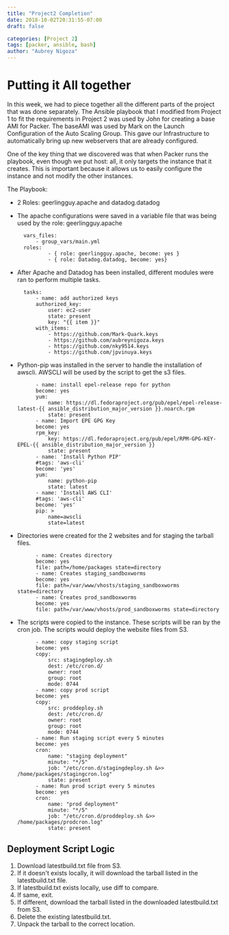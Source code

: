 ```yaml
---
title: "Project2 Completion"
date: 2018-10-02T20:31:55-07:00
draft: false

categories: [Project 2]
tags: [packer, ansible, bash]
author: "Aubrey Nigoza"
---
```

# Putting it All together #

In this week, we had to piece together all the different parts of the project that was done separately. The Ansible playbook that I modified from Project 1 to fit the requirements in Project 2 was used by John for creating a base AMI for Packer. The baseAMI was used by Mark on the Launch Configuration of the Auto Scaling Group. This gave our Infrastructure to automatically bring up new webservers that are already configured. 

One of the key thing that we discovered was that when Packer runs the playbook, even though we put host: all, it only targets the instance that it creates. This is important because it allows us to easily configure the instance and not modify the other instances.

The Playbook:

- 2 Roles: geerlingguy.apache and datadog.datadog
- The apache configurations were saved in a variable file that was being used by the role: geerlingguy.apache

        vars_files:
            - group_vars/main.yml
        roles:
                - { role: geerlingguy.apache, become: yes }
                - { role: Datadog.datadog, become: yes}

- After Apache and Datadog has been installed, different modules were ran to perform multiple tasks.


        
        tasks:
            - name: add authorized keys
            authorized_key:
                user: ec2-user
                state: present
                key: "{{ item }}"
            with_items:
                - https://github.com/Mark-Quark.keys
                - https://github.com/aubreynigoza.keys
                - https://github.com/nky9514.keys
                - https://github.com/jpvinuya.keys

- Python-pip was installed in the server to handle the installation of awscli. AWSCLI will be used by the script to get the s3 files.

            - name: install epel-release repo for python
            become: yes
            yum:
                name: https://dl.fedoraproject.org/pub/epel/epel-release-latest-{{ ansible_distribution_major_version }}.noarch.rpm
                state: present
            - name: Import EPE GPG Key
            become: yes
            rpm_key:
                key: https://dl.fedoraproject.org/pub/epel/RPM-GPG-KEY-EPEL-{{ ansible_distribution_major_version }}
                state: present
            - name: 'Install Python PIP'
            #tags: 'aws-cli'
            become: 'yes'
            yum:
                name: python-pip
                state: latest
            - name: 'Install AWS CLI'
            #tags: 'aws-cli'
            become: 'yes'
            pip: >
                name=awscli
                state=latest

- Directories were created for the 2 websites and for staging the tarball files. 

            - name: Creates directory
            become: yes
            file: path=/home/packages state=directory
            - name: Creates staging_sandboxworms
            become: yes
            file: path=/var/www/vhosts/staging_sandboxworms state=directory
            - name: Creates prod_sandboxworms
            become: yes
            file: path=/var/www/vhosts/prod_sandboxworms state=directory
- The scripts were copied to the instance. These scripts will be ran by the cron job. The scripts would deploy the website files from S3. 

            - name: copy staging script
            become: yes
            copy:
                src: stagingdeploy.sh
                dest: /etc/cron.d/
                owner: root
                group: root
                mode: 0744
            - name: copy prod script
            become: yes
            copy:
                src: proddeploy.sh
                dest: /etc/cron.d/
                owner: root
                group: root
                mode: 0744
            - name: Run staging script every 5 minutes
            become: yes
            cron:
                name: "staging deployment"
                minute: "*/5"
                job: "/etc/cron.d/stagingdeploy.sh &>> /home/packages/stagingcron.log"
                state: present
            - name: Run prod script every 5 minutes
            become: yes
            cron:
                name: "prod deployment"
                minute: "*/5"
                job: "/etc/cron.d/proddeploy.sh &>> /home/packages/prodcron.log"
                state: present

## Deployment Script Logic
1. Download latestbuild.txt file from S3.
2. If it doesn't exists locally, it will download the tarball listed in the latestbuild.txt file.
3. If latestbuild.txt exists locally, use diff to compare.
4. If same, exit.
5. If different, download the tarball listed in the downloaded latestbuild.txt from S3.
6. Delete the existing latestbuild.txt.
7. Unpack the tarball to the correct location.
